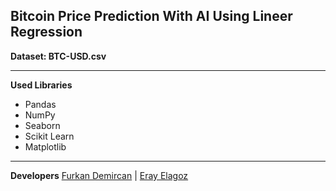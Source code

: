 ## Bitcoin Price Prediction With AI Using Lineer Regression
**Dataset: BTC-USD.csv**
<hr>

**Used Libraries**

 - Pandas
 - NumPy
 - Seaborn
 -  Scikit Learn
 - Matplotlib

<hr>

**Developers**
[Furkan Demircan](https://github.com/Furkan-Demircan) | [Eray Elagoz](https://github.com/ErenElagz)
